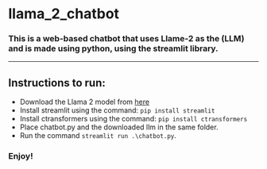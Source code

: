 # llama_2_chatbot
### This is a web-based chatbot that uses Llame-2 as the (LLM) and is made using python, using the streamlit library.
---
## Instructions to run:
- Download the Llama 2 model from [here](www.google.com](https://huggingface.co/TheBloke/Llama-2-7B-GGML/blob/main/llama-2-7b.ggmlv3.q8_0.bin)https://huggingface.co/TheBloke/Llama-2-7B-GGML/blob/main/llama-2-7b.ggmlv3.q8_0.bin)
- Install streamlit using the command: ```pip install streamlit```
- Install ctransformers using the command: ```pip install ctransformers``` 
- Place chatbot.py and the downloaded llm in the same folder.
- Run the command ```streamlit run .\chatbot.py```.

### Enjoy!
